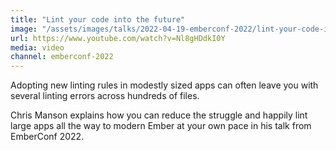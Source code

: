 ```yaml
---
title: "Lint your code into the future"
image: "/assets/images/talks/2022-04-19-emberconf-2022/lint-your-code-into-the-future.jpeg"
url: https://www.youtube.com/watch?v=Nl8gHDdkI0Y
media: video
channel: emberconf-2022
---
```


Adopting new linting rules in modestly sized apps can often leave you with
several linting errors across hundreds of files.

Chris Manson explains how you can reduce the struggle and happily lint large
apps all the way to modern Ember at your own pace in his talk from
EmberConf 2022.
